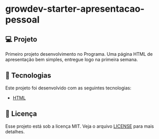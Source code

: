 # growdev-starter-apresentacao-pessoal

## 💻 Projeto

Primeiro projeto desenvolvimento no Programa. Uma página HTML de apresentação bem simples, entregue 
logo na primeira semana. 

## 🚀 Tecnologias

Este projeto foi desenvolvido com as seguintes tecnologias:

- [HTML](https://github.com/topics/html)

## :memo: Licença

Esse projeto está sob a licença MIT. Veja o arquivo [LICENSE](LICENSE.md) para mais detalhes.
